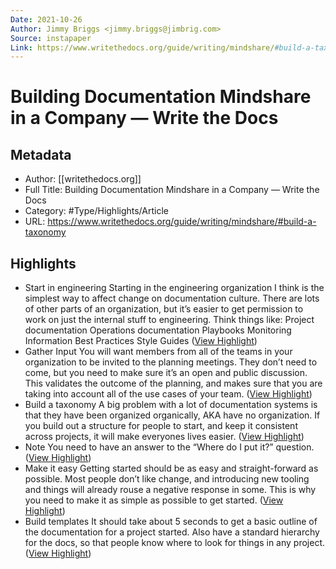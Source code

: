 ```yaml
---
Date: 2021-10-26
Author: Jimmy Briggs <jimmy.briggs@jimbrig.com>
Source: instapaper
Link: https://www.writethedocs.org/guide/writing/mindshare/#build-a-taxonomy
---
```

# Building Documentation Mindshare in a Company — Write the Docs

## Metadata
- Author: [[writethedocs.org]]
- Full Title: Building Documentation Mindshare in a Company — Write the Docs
- Category: #Type/Highlights/Article
- URL: https://www.writethedocs.org/guide/writing/mindshare/#build-a-taxonomy

## Highlights
- Start in engineering
  Starting in the engineering organization I think is the simplest way to affect change on documentation culture. There are lots of other parts of an organization, but it’s easier to get permission to work on just the internal stuff to engineering. Think things like:
  Project documentation
  Operations documentation
  Playbooks
  Monitoring Information
  Best Practices
  Style Guides ([View Highlight](https://instapaper.com/read/1353732515/14361607))
- Gather Input
  You will want members from all of the teams in your organization to be invited to the planning meetings. They don’t need to come, but you need to make sure it’s an open and public discussion. This validates the outcome of the planning, and makes sure that you are taking into account all of the use cases of your team. ([View Highlight](https://instapaper.com/read/1353732515/14361608))
- Build a taxonomy
  A big problem with a lot of documentation systems is that they have been organized organically, AKA have no organization. If you build out a structure for people to start, and keep it consistent across projects, it will make everyones lives easier. ([View Highlight](https://instapaper.com/read/1353732515/14361609))
- Note
  You need to have an answer to the “Where do I put it?” question. ([View Highlight](https://instapaper.com/read/1353732515/14361610))
- Make it easy
  Getting started should be as easy and straight-forward as possible. Most people don’t like change, and introducing new tooling and things will already rouse a negative response in some. This is why you need to make it as simple as possible to get started. ([View Highlight](https://instapaper.com/read/1353732515/14361614))
- Build templates
  It should take about 5 seconds to get a basic outline of the documentation for a project started.
  Also have a standard hierarchy for the docs, so that people know where to look for things in any project. ([View Highlight](https://instapaper.com/read/1353732515/14361615))
